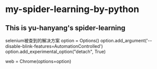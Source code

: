 # my-spider-learning-by-python
This is yu-hanyang's spider-learning
---
selenium被查到的解决方案
option = Options()
option.add_argument('--disable-blink-features=AutomationControlled')
option.add_experimental_option("detach", True)

web = Chrome(options=option)
